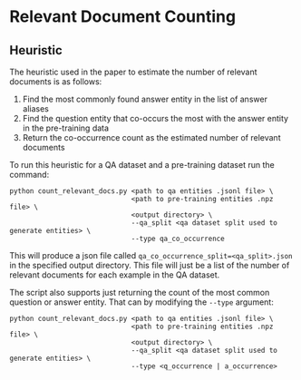 # Relevant Document Counting

## Heuristic
The heuristic used in the paper to estimate the number of relevant documents is as follows:
1. Find the most commonly found answer entity in the list of answer aliases
2. Find the question entity that co-occurs the most with the answer entity in the pre-training data
3. Return the co-occurrence count as the estimated number of relevant documents

To run this heuristic for a QA dataset and a pre-training dataset run the command: 
```console
python count_relevant_docs.py <path to qa entities .jsonl file> \
                              <path to pre-training entities .npz file> \
                              <output directory> \
                              --qa_split <qa dataset split used to generate entities> \
                              --type qa_co_occurrence
```
This will produce a json file called `qa_co_occurrence_split=<qa_split>.json` in the specified output directory. This file will just be a list of the number of relevant documents for each example in the QA dataset.

The script also supports just returning the count of the most common question or answer entity. That can by modifying the `--type` argument:
```console
python count_relevant_docs.py <path to qa entities .jsonl file> \
                              <path to pre-training entities .npz file> \
                              <output directory> \
                              --qa_split <qa dataset split used to generate entities> \
                              --type <q_occurrence | a_occurrence>
```
